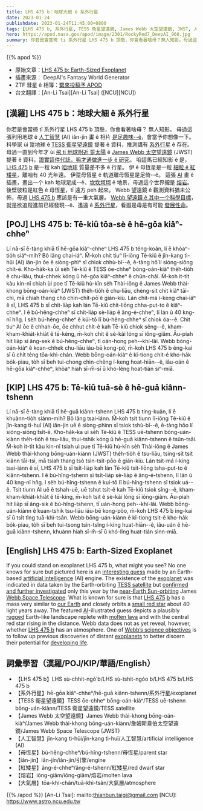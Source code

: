 ```yaml
---
title: LHS 475 b：地球大細 ê 系外行星
date: 2023-01-24
publishdate: 2023-01-24T11:45:00+0800
tags: [LHS 475 b, 系外行星, TESS 衛星望遠鏡, James Webb 太空望遠鏡, JWST, 人工智慧, AI, 母恆星, iăn-jín, 紅矮星, 熔岩, 大氣層]
hero: https://apod.nasa.gov/apod/image/2301/RockyRed7_DeepAI_960.jpg
summary: 你若是會當徛 tī 系外行星 LHS 475 b 頂懸，你會看著啥毋？無人知影。毋過這張 AI 畫 ê 相片，是足趣味--ê，會當予你想像一下。
---
```


{{% apod %}}

- 原始文章：[LHS 475 b: Earth-Sized Exoplanet](https://apod.nasa.gov/apod/ap230124.html)
- 插畫來源： DeepAI's Fantasy World Generator 
- ZTF 彗星 ê 相簿：[緊來投稿予 APOD](https://www.facebook.com/media/set/?set=a.172146088847310&type=3)
- 台文翻譯：[An-Li Tsai][An-Li Tsai] ([NCU][NCU])

## [漢羅] LHS 475 b：地球大細 ê 系外行星
你若是會當徛 tī 系外行星 LHS 475 b 頂懸，你會看著啥毋？
無人知影。
毋過這張利用地球 ê [人工智慧][artificial intelligence] (AI) iăn-jín 畫 ê 相片 [是足趣味--ê][interesting guess]，會當予你想像一下。
科學家 ùi 踅地球 ê [TESS 衛星望遠鏡][TESS satellite] 提著 ê 資料，推測講有 [系外行星][exoplanet] ê 存在。
毋過一直到今年才 ùi [飛 tī 地球附近 踅太陽][near-Earth Sun-orbiting] ê [James Webb 太空望遠鏡][Webb Space Telescope] (JWST) 提著 ê 資料，[證實這件代誌，嘛才通做進一步 ê 研究][confirmed and further investigated]。
咱這馬已經知影 ê 是，[LHS 475][LHS 475] [b][b] 是一粒 kah [咱地球][our Earth] 質量差不多 ê 行星。
伊 ê 母恆星是一粒 [細粒 ê 紅矮星][small red star]，離咱有 40 光年遠。
伊踅母恆星 ê 軌道離母恆星是足倚--ê。
這張 [AI][AI] 畫 ê 插畫，畫出一个 kah 地球足成--ê、[坎坎坷坷][rugged] ê 地景，毋過這个世界攏是 [熔岩][molten lava]。
後壁彼粒是紅色 ê 母恆星，tī 遠方 peh 起來。
Webb 望遠鏡 ê 觀測資料猶未公佈，毋過 [LHS 475 b][LHS 475 b] 應該是有一重大氣層。
[Webb 望遠鏡 ê 其中一个科學目標][Webb’s science objectives]，就是欲追蹤進前已經發現--ê、遙遠 ê [系外行星][exoplanets]，看遐是毋是有可能 [發展性命][developing life]。


## [POJ] LHS 475 b: Tē-kiû tōa-sè ê hē-gōa kiâⁿ-chheⁿ
Lí nā-sī ē-tàng khiā tī hē-gōa kiâⁿ-chheⁿ LHS 475 b téng-koân, lí ē khòaⁿ-tio̍h siáⁿ-mi̍h?
Bô lâng chai-iáⁿ.
M̄-koh chit tiuⁿ lī-iōng Tē-kiû ê jîn-kang tì-hūi (AI) iăn-jín ōe ê siòng-phìⁿ sī chiok chhù-bī--ê, ē-tàng hō͘ lí sióng-siōng chi̍t-ē.
Kho-ha̍k-ka ùi se̍h Tē-kiû ê TESS ōe-chheⁿ bōng-oán-kiàⁿ the̍h-tio̍h ê chu-liāu, thui-chhek kóng ū hē-gōa kiâⁿ-chheⁿ ê chûn-chāi.
M̄-koh it-ti̍t kàu kin-nî chiah ùi poe tī Tē-kiû hù-kīn se̍h Thài-iông ê James Webb thài-khong bōng-oán-kiàⁿ (JWST) the̍h-tio̍h ê chu-liāu, chèng-si̍t chit kiâⁿ tāi-chì, mā chiah thang chò chìn-chi̍t-pō͘ ê gián-kiù.
Lán chit-má í-keng chai-iáⁿ ê sī, LHS 475 b sī chi̍t-lia̍p kah lán Tē-kiû chit-liōng chha-put-to ê kiâⁿ-chheⁿ.
I ê bú-hêng-chheⁿ sī chi̍t-lia̍p sè-lia̍p ê âng-é-chheⁿ, lī lán ū 40 kng-nî hn̄g.
I se̍h bú-hêng-chheⁿ ê kúi-tō lī bú-hêng-chheⁿ sī chiok óa--ê.
Chit tiuⁿ AI ōe ê chhah-ōe, ōe chhut chi̍t-ê kah Tē-kiû chiok sêng--ê, kham-kham-khia̍t-khia̍t ê tē-kéng, m̄-koh chit ê sè-kài lóng sī iông-giâm.
Āu-piah hit lia̍p sī âng-sek ê bú-hêng-chheⁿ, tī oán-hong peh--khí-lâi.
Webb bōng-oán-kiàⁿ ê koan-chhek chu-liāu iáu-bē kong-pò͘, m̄-koh LHS 475 b èng-kai sī ū chi̍t têng tōa-khì-chân.
Webb bōng-oán-kiàⁿ ê kî-tiong chi̍t-ê kho-ha̍k bo̍k-piau, to̍h sī beh tui-chong chìn-chêng í-keng hoat-hiān--ê, iâu-oán ê hē-gōa kiâⁿ-chheⁿ, khòaⁿ hiah sī-m̄-sī ū khó-lêng hoat-tián sìⁿ-miā.


## [KIP] LHS 475 b: Tē-kiû tuā-sè ê hē-guā kiânn-tshenn
Lí nā-sī ē-tàng khiā tī hē-guā kiânn-tshenn LHS 475 b tíng-kuân, lí ē khuànn-tio̍h siánn-mi̍h?
Bô lâng tsai-iánn.
M̄-koh tsit tiunn lī-iōng Tē-kiû ê jîn-kang tì-huī (AI) iăn-jín uē ê siòng-phìnn sī tsiok tshù-bī--ê, ē-tàng hōo lí sióng-siōng tsi̍t-ē.
Kho-ha̍k-ka uì se̍h Tē-kiû ê TESS uē-tshenn bōng-uán-kiànn the̍h-tio̍h ê tsu-liāu, thui-tshik kóng ū hē-guā kiânn-tshenn ê tsûn-tsāi.
M̄-koh it-ti̍t kàu kin-nî tsiah uì pue tī Tē-kiû hù-kīn se̍h Thài-iông ê James Webb thài-khong bōng-uán-kiànn (JWST) the̍h-tio̍h ê tsu-liāu, tsìng-si̍t tsit kiânn tāi-tsì, mā tsiah thang tsò tsìn-tsi̍t-pōo ê gián-kiù.
Lán tsit-má í-king tsai-iánn ê sī, LHS 475 b sī tsi̍t-lia̍p kah lán Tē-kiû tsit-liōng tsha-put-to ê kiânn-tshenn.
I ê bú-hîng-tshenn sī tsi̍t-lia̍p sè-lia̍p ê âng-é-tshenn, lī lán ū 40 kng-nî hn̄g.
I se̍h bú-hîng-tshenn ê kuí-tō lī bú-hîng-tshenn sī tsiok uá--ê.
Tsit tiunn AI uē ê tshah-uē, uē tshut tsi̍t-ê kah Tē-kiû tsiok sîng--ê, kham-kham-khia̍t-khia̍t ê tē-kíng, m̄-koh tsit ê sè-kài lóng sī iông-giâm.
Āu-piah hit lia̍p sī âng-sik ê bú-hîng-tshenn, tī uán-hong peh--khí-lâi.
Webb bōng-uán-kiànn ê kuan-tshik tsu-liāu iáu-bē kong-pòo, m̄-koh LHS 475 b ìng-kai sī ū tsi̍t tîng tuā-khì-tsân.
Webb bōng-uán-kiànn ê kî-tiong tsi̍t-ê kho-ha̍k bo̍k-piau, to̍h sī beh tui-tsong tsìn-tsîng í-king huat-hiān--ê, iâu-uán ê hē-guā kiânn-tshenn, khuànn hiah sī-m̄-sī ū khó-lîng huat-tián sìnn-miā.

## [English] LHS 475 b: Earth-Sized Exoplanet
If you could stand on exoplanet LHS 475 b, what might you see?
No one knows for sure but pictured here is an [interesting guess][interesting guess] made by an Earth-based [artificial intelligence][artificial intelligence] (AI) engine.
The existence of the [exoplanet][exoplanet] was indicated in data taken by the Earth-orbiting [TESS satellite][TESS satellite] but [confirmed and further investigated][confirmed and further investigated] only this year by the [near-Earth Sun-orbiting][near-Earth Sun-orbiting] James [Webb Space Telescope][Webb Space Telescope].
What is known for sure is that [LHS 475][LHS 475] [b][b] has a mass very similar to [our Earth][our Earth] and closely orbits a [small red star][small red star] about 40 light years away.
The featured [AI][AI]\-illustrated guess depicts a plausibly [rugged][rugged] Earth-like landscape replete with [molten lava][molten lava] and with the central red star rising in the distance.
Webb data does not as yet reveal, however, whether [LHS 475 b][LHS 475 b] has an atmosphere.
One of [Webb’s science objectives][Webb’s science objectives] is to follow up previous discoveries of distant [exoplanets][exoplanets] to better discern their potential for [developing life][developing life].


     
## 詞彙學習（漢羅/POJ/KIP/華語/English）
- 【LHS 475 b】LHS sù-chhit-ngó͘ b/LHS sù-tshit-ngóo b/LHS 475 b/LHS 475 b
- 【系外行星】hē-gōa kiâⁿ-chheⁿ/hē-guā kiânn-tshenn/系外行星/exoplanet
- 【TESS 衛星望遠鏡】TESS ōe-chheⁿ bōng-oán-kiàⁿ/TESS uē-tshenn bōng-uán-kiànn/TESS 衛星望遠鏡/TESS satellite
- 【James Webb 太空望遠鏡】James Webb thài-khong bōng-oán-kiàⁿ/James Webb thài-khong bōng-uán-kiànn/詹姆斯韋伯太空望遠鏡/James Webb Space Telescope (JWST)
- 【人工智慧】jîn-kang tì-hūi/jîn-kang tì-huī/人工智慧/artificial intelligence (AI)
- 【母恆星】bú-hêng-chheⁿ/bú-hîng-tshenn/母恆星/parent star
- 【iăn-jín】iăn-jín/iăn-jín/引擎/engine
- 【紅矮星】âng-é-chheⁿ/âng-é-tshenn/紅矮星/red dwarf star
- 【熔岩】iông-giâm/iông-giâm/熔岩/molten lava
- 【大氣層】tōa-khì-chân/tuā-khì-tsân/大氣層/atmosphere


{{% /apod %}}
[An-Li Tsai]: mailto:thianbun.taigi@gmail.com
[NCU]: https://www.astro.ncu.edu.tw

[copyright]: https://apod.nasa.gov/apod/fap/lib/about_apod.html#srapply
[License]: https://creativecommons.org/licenses/by/2.0/

[interesting guess]:https://cdn.mos.cms.futurecdn.net/ws8MosQggVDs2RuK8Rs2oH-1200-80.jpg
[artificial intelligence]:https://www.earthdata.nasa.gov/technology/artificial-intelligence-ai
[exoplanet]:https://spaceplace.nasa.gov/all-about-exoplanets/en/
[TESS satellite]:https://www.nasa.gov/content/about-tess
[confirmed and further investigated]:https://www.nasa.gov/feature/goddard/2023/nasa-s-webb-confirms-its-first-exoplanet
[near-Earth Sun-orbiting]:https://youtu.be/6cUe4oMk69E
[Webb Space Telescope]:https://webb.nasa.gov/content/about/index.html
[LHS 475]:https://en.wikipedia.org/wiki/LHS_475
[b]:https://en.wikipedia.org/wiki/LHS_475_b
[our Earth]:https://solarsystem.nasa.gov/planets/earth/in-depth/
[small red star]:https://en.wikipedia.org/wiki/Red_dwarf
[AI]:https://www.nature.com/articles/d41586-023-00107-z
[rugged]:https://apod.nasa.gov/apod/ap221213.html
[molten lava]:https://apod.nasa.gov/apod/ap210303.html
[LHS 475 b]:https://astrobiology.com/2023/01/webb-discovers-lhs-475-b-an-earth-sized-rocky-planet.html
[Webb’s science objectives]:https://www.nasa.gov/mission_pages/webb/science/index.html
[exoplanets]:https://apod.nasa.gov/apod/ap220814.html
[developing life]:https://exoplanets.nasa.gov/search-for-life/can-we-find-life/


